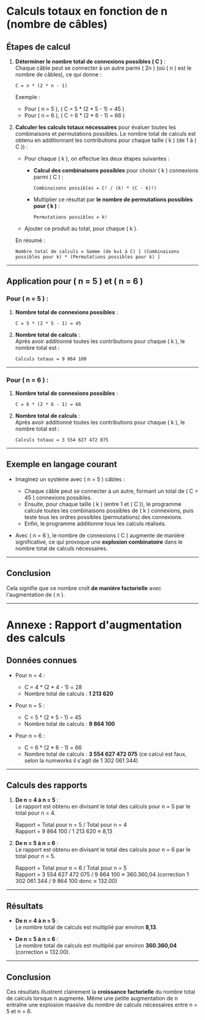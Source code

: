 # Calculs totaux en fonction de n (nombre de câbles)

## Étapes de calcul

1. **Déterminer le nombre total de connexions possibles \( C \)** :  
   Chaque câble peut se connecter à un autre parmi \( 2n \) (où \( n \) est le nombre de câbles), ce qui donne :

   ```
   C = n * (2 * n - 1)
   ```

   Exemple :
    - Pour \( n = 5 \), \( C = 5 * (2 * 5 - 1) = 45 \)
    - Pour \( n = 6 \), \( C = 6 * (2 * 6 - 1) = 66 \)

2. **Calculer les calculs totaux nécessaires** pour évaluer toutes les combinaisons et permutations possibles. Le nombre total de calculs est obtenu en additionnant les contributions pour chaque taille \( k \) (de 1 à \( C \)) :

    - Pour chaque \( k \), on effectue les deux étapes suivantes :
        - **Calcul des combinaisons possibles** pour choisir \( k \) connexions parmi \( C \) :
          ```
          Combinaisons possibles = C! / (k! * (C - k)!)
          ```
        - Multiplier ce résultat par **le nombre de permutations possibles pour \( k \)** :
          ```
          Permutations possibles = k!
          ```

    - Ajouter ce produit au total, pour chaque \( k \).

   En résumé :
   ```
   Nombre total de calculs = Somme (de k=1 à C) [ (Combinaisons possibles pour k) * (Permutations possibles pour k) ]
   ```

---

## Application pour \( n = 5 \) et \( n = 6 \)

### Pour \( n = 5 \) :
1. **Nombre total de connexions possibles** :
   ```
   C = 5 * (2 * 5 - 1) = 45
   ```

2. **Nombre total de calculs** :  
   Après avoir additionné toutes les contributions pour chaque \( k \), le nombre total est :
   ```
   Calculs totaux = 9 864 100
   ```

---

### Pour \( n = 6 \) :
1. **Nombre total de connexions possibles** :
   ```
   C = 6 * (2 * 6 - 1) = 66
   ```

2. **Nombre total de calculs** :  
   Après avoir additionné toutes les contributions pour chaque \( k \), le nombre total est :
   ```
   Calculs totaux = 3 554 627 472 075
   ```

---

## Exemple en langage courant

- Imaginez un système avec \( n = 5 \) câbles :
    - Chaque câble peut se connecter à un autre, formant un total de \( C = 45 \) connexions possibles.
    - Ensuite, pour chaque taille \( k \) (entre 1 et \( C \)), le programme calcule toutes les combinaisons possibles de \( k \) connexions, puis teste tous les ordres possibles (permutations) des connexions.
    - Enfin, le programme additionne tous les calculs réalisés.

- Avec \( n = 6 \), le nombre de connexions \( C \) augmente de manière significative, ce qui provoque une **explosion combinatoire** dans le nombre total de calculs nécessaires.

---

## Conclusion

Cela signifie que ce nombre croît **de manière factorielle** avec l'augmentation de \( n \).


---
# Annexe : Rapport d'augmentation des calculs

## Données connues
- Pour n = 4 :
    - C = 4 * (2 * 4 - 1) = 28
    - Nombre total de calculs : **1 213 620**

- Pour n = 5 :
    - C = 5 * (2 * 5 - 1) = 45
    - Nombre total de calculs : **9 864 100**

- Pour n = 6 :
    - C = 6 * (2 * 6 - 1) = 66
    - Nombre total de calculs : **3 554 627 472 075** (ce calcul est faux, selon la numworks il s'agit de 1 302 061 344)

---

## Calculs des rapports

1. **De n = 4 à n = 5** :  
   Le rapport est obtenu en divisant le total des calculs pour n = 5 par le total pour n = 4.

   Rapport = Total pour n = 5 / Total pour n = 4  
   Rapport = 9 864 100 / 1 213 620 ≈ 8,13

2. **De n = 5 à n = 6** :  
   Le rapport est obtenu en divisant le total des calculs pour n = 6 par le total pour n = 5.

   Rapport = Total pour n = 6 / Total pour n = 5  
   Rapport = 3 554 627 472 075 / 9 864 100 ≈ 360.360,04 (correction 1 302 061 344 / 9 864 100 donc ≈ 132.00)

---

## Résultats

- **De n = 4 à n = 5** :  
  Le nombre total de calculs est multiplié par environ **8,13**.

- **De n = 5 à n = 6** :  
  Le nombre total de calculs est multiplié par environ **360.360,04** (correction ≈ 132.00).

---

## Conclusion
Ces résultats illustrent clairement la **croissance factorielle** du nombre total de calculs lorsque n augmente. Même une petite augmentation de n entraîne une explosion massive du nombre de calculs nécessaires entre n = 5 et n = 6.
